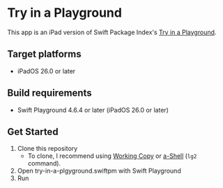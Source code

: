 # Try in a Playground

This app is an iPad version of Swift Package Index's [Try in a Playground](https://swiftpackageindex.com/try-in-a-playground).

## Target platforms

- iPadOS 26.0 or later

## Build requirements

- Swift Playground 4.6.4 or later (iPadOS 26.0 or later)

## Get Started

1. Clone this repository
    - To clone, I recommend using [Working Copy](https://workingcopyapp.com) or [a-Shell](https://holzschu.github.io/a-Shell_iOS/) (`lg2` command).
1. Open try-in-a-plgyground.swiftpm with Swift Playground
1. Run
